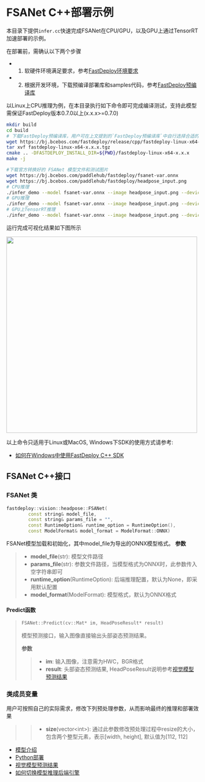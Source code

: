 # FSANet C++部署示例

本目录下提供`infer.cc`快速完成FSANet在CPU/GPU，以及GPU上通过TensorRT加速部署的示例。

在部署前，需确认以下两个步骤

- 1. 软硬件环境满足要求，参考[FastDeploy环境要求](../../../../../docs/cn/build_and_install/download_prebuilt_libraries.md)  
- 2. 根据开发环境，下载预编译部署库和samples代码，参考[FastDeploy预编译库](../../../../../docs/cn/build_and_install/download_prebuilt_libraries.md)

以Linux上CPU推理为例，在本目录执行如下命令即可完成编译测试，支持此模型需保证FastDeploy版本0.7.0以上(x.x.x>=0.7.0)

```bash
mkdir build
cd build
# 下载FastDeploy预编译库，用户可在上文提到的`FastDeploy预编译库`中自行选择合适的版本使用
wget https://bj.bcebos.com/fastdeploy/release/cpp/fastdeploy-linux-x64-x.x.x.tgz
tar xvf fastdeploy-linux-x64-x.x.x.tgz
cmake .. -DFASTDEPLOY_INSTALL_DIR=${PWD}/fastdeploy-linux-x64-x.x.x
make -j

#下载官方转换好的 FSANet 模型文件和测试图片
wget https://bj.bcebos.com/paddlehub/fastdeploy/fsanet-var.onnx
wget https://bj.bcebos.com/paddlehub/fastdeploy/headpose_input.png
# CPU推理
./infer_demo --model fsanet-var.onnx --image headpose_input.png --device cpu
# GPU推理
./infer_demo --model fsanet-var.onnx --image headpose_input.png --device gpu
# GPU上TensorRT推理
./infer_demo --model fsanet-var.onnx --image headpose_input.png --device gpu --backend trt
```

运行完成可视化结果如下图所示

<div width="520">
<img width="500" height="514" float="left" src="https://user-images.githubusercontent.com/19977378/198279932-3eee424e-98a2-4249-bdeb-0f79127cbc9d.png">
</div>

以上命令只适用于Linux或MacOS, Windows下SDK的使用方式请参考:  
- [如何在Windows中使用FastDeploy C++ SDK](../../../../../docs/cn/faq/use_sdk_on_windows.md)

## FSANet C++接口

### FSANet 类

```c++
fastdeploy::vision::headpose::FSANet(
        const string& model_file,
        const string& params_file = "",
        const RuntimeOption& runtime_option = RuntimeOption(),
        const ModelFormat& model_format = ModelFormat::ONNX)
```
FSANet模型加载和初始化，其中model_file为导出的ONNX模型格式。
**参数**
> * **model_file**(str): 模型文件路径
> * **params_file**(str): 参数文件路径，当模型格式为ONNX时，此参数传入空字符串即可
> * **runtime_option**(RuntimeOption): 后端推理配置，默认为None，即采用默认配置
> * **model_format**(ModelFormat): 模型格式，默认为ONNX格式
#### Predict函数
> ```c++
> FSANet::Predict(cv::Mat* im, HeadPoseResult* result)
> ```
>
> 模型预测接口，输入图像直接输出头部姿态预测结果。
>
> **参数**
>
> > * **im**: 输入图像，注意需为HWC，BGR格式
> > * **result**: 头部姿态预测结果, HeadPoseResult说明参考[视觉模型预测结果](../../../../../docs/api/vision_results/)
### 类成员变量
用户可按照自己的实际需求，修改下列预处理参数，从而影响最终的推理和部署效果
> > * **size**(vector&lt;int&gt;): 通过此参数修改预处理过程中resize的大小，包含两个整型元素，表示[width, height], 默认值为[112, 112]

- [模型介绍](../../)
- [Python部署](../python)
- [视觉模型预测结果](../../../../../docs/api/vision_results/)
- [如何切换模型推理后端引擎](../../../../../docs/cn/faq/how_to_change_backend.md)
